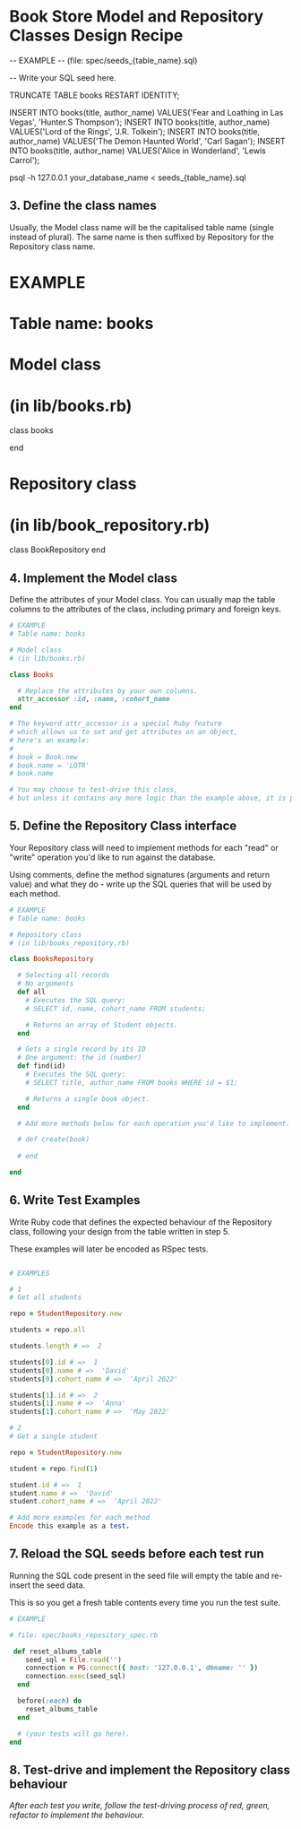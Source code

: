 # Book Store Model and Repository Classes Design Recipe

-- EXAMPLE
-- (file: spec/seeds_{table_name}.sql)

-- Write your SQL seed here. 

TRUNCATE TABLE books RESTART IDENTITY;

INSERT INTO books(title, author_name) VALUES('Fear and Loathing in Las Vegas', 'Hunter.S Thompson');
INSERT INTO books(title, author_name) VALUES('Lord of the Rings', 'J.R. Tolkein');
INSERT INTO books(title, author_name) VALUES('The Demon Haunted World', 'Carl Sagan');
INSERT INTO books(title, author_name) VALUES('Alice in Wonderland', 'Lewis Carrol');


psql -h 127.0.0.1 your_database_name < seeds_{table_name}.sql

## 3. Define the class names

Usually, the Model class name will be the capitalised table name (single instead of plural). The same name is then suffixed by Repository for the Repository class name.

# EXAMPLE
# Table name: books

# Model class
# (in lib/books.rb)

class books
  
end

# Repository class
# (in lib/book_repository.rb)
class BookRepository
end


## 4. Implement the Model class
Define the attributes of your Model class. You can usually map the table columns to the attributes of the class, including primary and foreign keys.
``` ruby
# EXAMPLE
# Table name: books

# Model class
# (in lib/books.rb)

class Books

  # Replace the attributes by your own columns.
  attr_accessor :id, :name, :cohort_name
end

# The keyword attr_accessor is a special Ruby feature
# which allows us to set and get attributes on an object,
# here's an example:
#
# book = Book.new
# book.name = 'LOTR'
# book.name

# You may choose to test-drive this class, 
# but unless it contains any more logic than the example above, it is probably not needed.

```

## 5. Define the Repository Class interface
Your Repository class will need to implement methods for each "read" or "write" operation you'd like to run against the database.

Using comments, define the method signatures (arguments and return value) and what they do - write up the SQL queries that will be used by each method.

```ruby
# EXAMPLE
# Table name: books

# Repository class
# (in lib/books_repository.rb)

class BooksRepository

  # Selecting all records
  # No arguments
  def all
    # Executes the SQL query:
    # SELECT id, name, cohort_name FROM students;

    # Returns an array of Student objects.
  end

  # Gets a single record by its ID
  # One argument: the id (number)
  def find(id)
    # Executes the SQL query:
    # SELECT title, author_name FROM books WHERE id = $1;

    # Returns a single book object.
  end

  # Add more methods below for each operation you'd like to implement.

  # def create(book)
    
  # end

end
```

## 6. Write Test Examples
Write Ruby code that defines the expected behaviour of the Repository class, following your design from the table written in step 5.

These examples will later be encoded as RSpec tests.

```ruby

# EXAMPLES

# 1
# Get all students

repo = StudentRepository.new

students = repo.all

students.length # =>  2

students[0].id # =>  1
students[0].name # =>  'David'
students[0].cohort_name # =>  'April 2022'

students[1].id # =>  2
students[1].name # =>  'Anna'
students[1].cohort_name # =>  'May 2022'

# 2
# Get a single student

repo = StudentRepository.new

student = repo.find(1)

student.id # =>  1
student.name # =>  'David'
student.cohort_name # =>  'April 2022'

# Add more examples for each method
Encode this example as a test.
```

## 7. Reload the SQL seeds before each test run
Running the SQL code present in the seed file will empty the table and re-insert the seed data.

This is so you get a fresh table contents every time you run the test suite.
```ruby
# EXAMPLE

# file: spec/books_repository_spec.rb

 def reset_albums_table
    seed_sql = File.read('')
    connection = PG.connect({ host: '127.0.0.1', dbname: '' })
    connection.exec(seed_sql)
  end

  before(:each) do
    reset_albums_table
  end

  # (your tests will go here).
end
```

## 8. Test-drive and implement the Repository class behaviour
_After each test you write, follow the test-driving process of red, green, refactor to implement the behaviour._